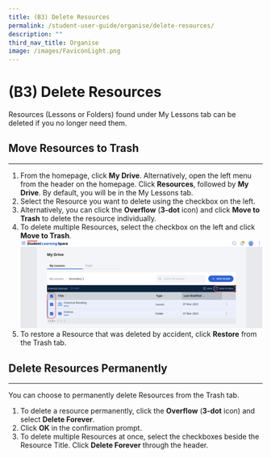 ```yaml
---
title: (B3) Delete Resources
permalink: /student-user-guide/organise/delete-resources/
description: ""
third_nav_title: Organise
image: /images/FaviconLight.png
---
```

<h1>(B3) Delete Resources</h1>
<p>Resources (Lessons or Folders) found under My Lessons tab can be deleted if you no longer need them.</p>
		
<h2>Move Resources to Trash</h2>
<hr>
<ol>
  <li>From the homepage, click <strong>My Drive</strong>. Alternatively, open the left menu from the header on the homepage. Click <strong>Resources</strong>, followed by <strong>My Drive</strong>. By default, you will be in the My Lessons tab.</li>
  <li>Select the Resource you want to delete using the checkbox on the left.</li>
  <li>Alternatively, you can click the <strong>Overflow</strong> (<strong>3-dot</strong> icon) and click <strong>Move to Trash</strong> to delete the resource individually.</li>
  <li>To delete multiple Resources, select the checkbox on the left and click <strong>Move to Trash</strong>.</li>
<img src="/images/1Student/O-MoveToTrash.png">
  <li>To restore a Resource that was deleted by accident, click <strong>Restore</strong> from the Trash tab.</li>
</ol>

<h2>Delete Resources Permanently</h2>
<hr>
<p>You can choose to permanently delete Resources from the&nbsp;Trash&nbsp;tab.</p>
<ol>
  <li>To delete a resource permanently, click the <strong>Overflow</strong> (<strong>3-dot</strong> icon) and select <strong>Delete Forever</strong>.</li>
  <li>Click <strong>OK</strong> in the confirmation prompt.</li>
  <li>To delete multiple Resources at once, select the checkboxes beside the Resource Title. Click <strong>Delete Forever</strong> through the header.</li>
</ol>